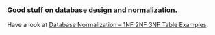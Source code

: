 ### Good stuff on database design and normalization.  
Have a look at [Database Normalization – 1NF 2NF 3NF Table Examples](https://www.freecodecamp.org/news/database-normalization-1nf-2nf-3nf-table-examples/).
